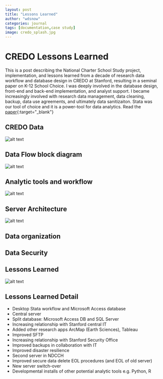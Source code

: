 ```yaml
---
layout: post
title: "Lessons Learned"
author: "wdsnow"
categories: journal
tags: [documentation,case study]
image: credo_splash.jpg
---
```


# CREDO Lessons Learned

This is a post describing the National Charter School Study project, implementation, and lessons learned from a decade of research data workflow and database design in CREDO at Stanford, resulting in a seminal paper on K-12 School Choice. I was deeply involved in the database design, front-end and back-end implementation, and analyst support. I became increasingly involved with research data management, data cleaning, backup, data use agreements, and ultimately data sanitizaiton. Stata was our tool of choice and it is a power-tool for data analytics. Read the [paper](https://ncss3.stanford.edu/){:target="_blank"} 

## CREDO Data
![alt text](https://wdsnow66.github.io/assets/img/credo-data.jpg "CREDO Data")

## Data Flow block diagram
![alt text](https://wdsnow66.github.io/assets/img/credo-workflow.jpg "CREDO Workflow")

## Analytic tools and workflow
![alt text](https://wdsnow66.github.io/assets/img/credo-software.jpg "CREDO Software")

## Server Architecture
![alt text](https://wdsnow66.github.io/assets/img/credo-servers.jpg "CREDO Servers")

## Data organization

## Data Security

## Lessons Learned
![alt text](https://wdsnow66.github.io/assets/img/credo-lessons.jpg "CREDO Lessons Learned")

## Lessons Learned Detail
* Desktop Stata workflow and Microsoft Access database
* Central server 
* Split database: Microsoft Access DB and SQL Server 
* Increasing relationship with Stanford central IT 
* Added other research apps ArcMap (Earth Sciences), Tableau
* Improved SFTP
* Increasing relationship with Stanford Security Office
* Improved backups in collaboration with IT
* Improved disaster resilience
* Second server in NDCCH
* Improved secure data delete EOL procedures (and EOL of old server)
* New server switch-over
* Developmental installs of other potential analytic tools e.g. Python, R


